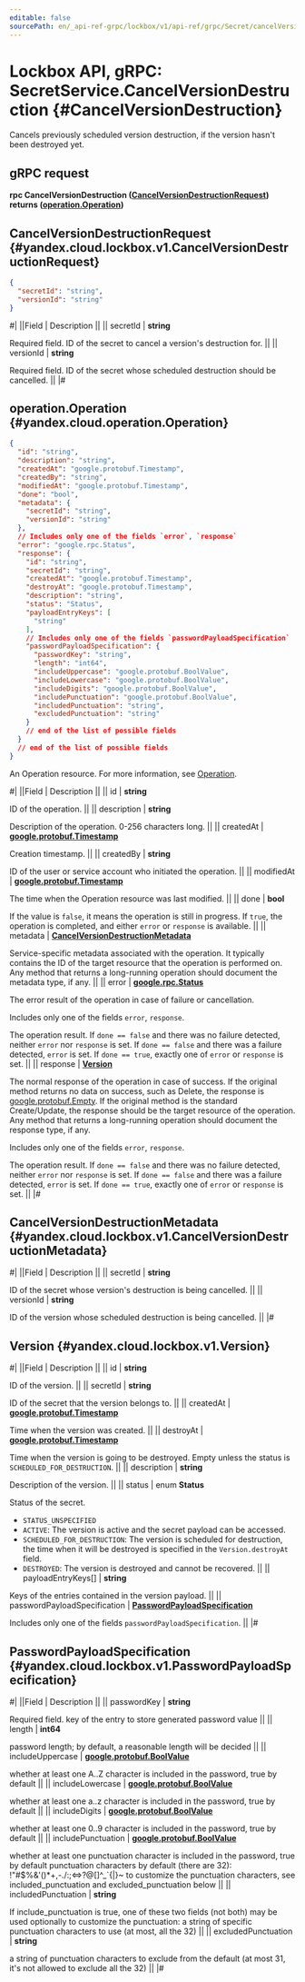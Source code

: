 ```yaml
---
editable: false
sourcePath: en/_api-ref-grpc/lockbox/v1/api-ref/grpc/Secret/cancelVersionDestruction.md
---
```


# Lockbox API, gRPC: SecretService.CancelVersionDestruction {#CancelVersionDestruction}

Cancels previously scheduled version destruction, if the version hasn't been destroyed yet.

## gRPC request

**rpc CancelVersionDestruction ([CancelVersionDestructionRequest](#yandex.cloud.lockbox.v1.CancelVersionDestructionRequest)) returns ([operation.Operation](#yandex.cloud.operation.Operation))**

## CancelVersionDestructionRequest {#yandex.cloud.lockbox.v1.CancelVersionDestructionRequest}

```json
{
  "secretId": "string",
  "versionId": "string"
}
```

#|
||Field | Description ||
|| secretId | **string**

Required field. ID of the secret to cancel a version's destruction for. ||
|| versionId | **string**

Required field. ID of the secret whose scheduled destruction should be cancelled. ||
|#

## operation.Operation {#yandex.cloud.operation.Operation}

```json
{
  "id": "string",
  "description": "string",
  "createdAt": "google.protobuf.Timestamp",
  "createdBy": "string",
  "modifiedAt": "google.protobuf.Timestamp",
  "done": "bool",
  "metadata": {
    "secretId": "string",
    "versionId": "string"
  },
  // Includes only one of the fields `error`, `response`
  "error": "google.rpc.Status",
  "response": {
    "id": "string",
    "secretId": "string",
    "createdAt": "google.protobuf.Timestamp",
    "destroyAt": "google.protobuf.Timestamp",
    "description": "string",
    "status": "Status",
    "payloadEntryKeys": [
      "string"
    ],
    // Includes only one of the fields `passwordPayloadSpecification`
    "passwordPayloadSpecification": {
      "passwordKey": "string",
      "length": "int64",
      "includeUppercase": "google.protobuf.BoolValue",
      "includeLowercase": "google.protobuf.BoolValue",
      "includeDigits": "google.protobuf.BoolValue",
      "includePunctuation": "google.protobuf.BoolValue",
      "includedPunctuation": "string",
      "excludedPunctuation": "string"
    }
    // end of the list of possible fields
  }
  // end of the list of possible fields
}
```

An Operation resource. For more information, see [Operation](/docs/api-design-guide/concepts/operation).

#|
||Field | Description ||
|| id | **string**

ID of the operation. ||
|| description | **string**

Description of the operation. 0-256 characters long. ||
|| createdAt | **[google.protobuf.Timestamp](https://developers.google.com/protocol-buffers/docs/reference/google.protobuf#timestamp)**

Creation timestamp. ||
|| createdBy | **string**

ID of the user or service account who initiated the operation. ||
|| modifiedAt | **[google.protobuf.Timestamp](https://developers.google.com/protocol-buffers/docs/reference/google.protobuf#timestamp)**

The time when the Operation resource was last modified. ||
|| done | **bool**

If the value is `false`, it means the operation is still in progress.
If `true`, the operation is completed, and either `error` or `response` is available. ||
|| metadata | **[CancelVersionDestructionMetadata](#yandex.cloud.lockbox.v1.CancelVersionDestructionMetadata)**

Service-specific metadata associated with the operation.
It typically contains the ID of the target resource that the operation is performed on.
Any method that returns a long-running operation should document the metadata type, if any. ||
|| error | **[google.rpc.Status](https://cloud.google.com/tasks/docs/reference/rpc/google.rpc#status)**

The error result of the operation in case of failure or cancellation.

Includes only one of the fields `error`, `response`.

The operation result.
If `done == false` and there was no failure detected, neither `error` nor `response` is set.
If `done == false` and there was a failure detected, `error` is set.
If `done == true`, exactly one of `error` or `response` is set. ||
|| response | **[Version](#yandex.cloud.lockbox.v1.Version)**

The normal response of the operation in case of success.
If the original method returns no data on success, such as Delete,
the response is [google.protobuf.Empty](https://developers.google.com/protocol-buffers/docs/reference/google.protobuf#google.protobuf.Empty).
If the original method is the standard Create/Update,
the response should be the target resource of the operation.
Any method that returns a long-running operation should document the response type, if any.

Includes only one of the fields `error`, `response`.

The operation result.
If `done == false` and there was no failure detected, neither `error` nor `response` is set.
If `done == false` and there was a failure detected, `error` is set.
If `done == true`, exactly one of `error` or `response` is set. ||
|#

## CancelVersionDestructionMetadata {#yandex.cloud.lockbox.v1.CancelVersionDestructionMetadata}

#|
||Field | Description ||
|| secretId | **string**

ID of the secret whose version's destruction is being cancelled. ||
|| versionId | **string**

ID of the version whose scheduled destruction is being cancelled. ||
|#

## Version {#yandex.cloud.lockbox.v1.Version}

#|
||Field | Description ||
|| id | **string**

ID of the version. ||
|| secretId | **string**

ID of the secret that the version belongs to. ||
|| createdAt | **[google.protobuf.Timestamp](https://developers.google.com/protocol-buffers/docs/reference/google.protobuf#timestamp)**

Time when the version was created. ||
|| destroyAt | **[google.protobuf.Timestamp](https://developers.google.com/protocol-buffers/docs/reference/google.protobuf#timestamp)**

Time when the version is going to be destroyed. Empty unless the status
is `SCHEDULED_FOR_DESTRUCTION`. ||
|| description | **string**

Description of the version. ||
|| status | enum **Status**

Status of the secret.

- `STATUS_UNSPECIFIED`
- `ACTIVE`: The version is active and the secret payload can be accessed.
- `SCHEDULED_FOR_DESTRUCTION`: The version is scheduled for destruction, the time when it will be destroyed
is specified in the `Version.destroyAt` field.
- `DESTROYED`: The version is destroyed and cannot be recovered. ||
|| payloadEntryKeys[] | **string**

Keys of the entries contained in the version payload. ||
|| passwordPayloadSpecification | **[PasswordPayloadSpecification](#yandex.cloud.lockbox.v1.PasswordPayloadSpecification)**

Includes only one of the fields `passwordPayloadSpecification`. ||
|#

## PasswordPayloadSpecification {#yandex.cloud.lockbox.v1.PasswordPayloadSpecification}

#|
||Field | Description ||
|| passwordKey | **string**

Required field. key of the entry to store generated password value ||
|| length | **int64**

password length; by default, a reasonable length will be decided ||
|| includeUppercase | **[google.protobuf.BoolValue](https://developers.google.com/protocol-buffers/docs/reference/csharp/class/google/protobuf/well-known-types/bool-value)**

whether at least one A..Z character is included in the password, true by default ||
|| includeLowercase | **[google.protobuf.BoolValue](https://developers.google.com/protocol-buffers/docs/reference/csharp/class/google/protobuf/well-known-types/bool-value)**

whether at least one a..z character is included in the password, true by default ||
|| includeDigits | **[google.protobuf.BoolValue](https://developers.google.com/protocol-buffers/docs/reference/csharp/class/google/protobuf/well-known-types/bool-value)**

whether at least one 0..9 character is included in the password, true by default ||
|| includePunctuation | **[google.protobuf.BoolValue](https://developers.google.com/protocol-buffers/docs/reference/csharp/class/google/protobuf/well-known-types/bool-value)**

whether at least one punctuation character is included in the password, true by default
punctuation characters by default (there are 32): !"#$%&'()*+,-./:;<=>?@[\]^_`{\|}~
to customize the punctuation characters, see included_punctuation and excluded_punctuation below ||
|| includedPunctuation | **string**

If include_punctuation is true, one of these two fields (not both) may be used optionally to customize the punctuation:
a string of specific punctuation characters to use (at most, all the 32) ||
|| excludedPunctuation | **string**

a string of punctuation characters to exclude from the default (at most 31, it's not allowed to exclude all the 32) ||
|#